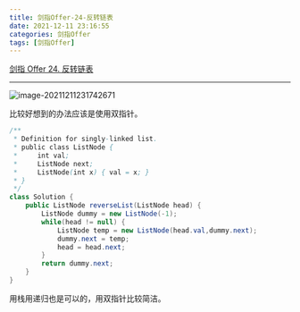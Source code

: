 ```yaml
---
title: 剑指Offer-24-反转链表
date: 2021-12-11 23:16:55
categories: 剑指Offer
tags: [剑指Offer]
---
```


[剑指 Offer 24. 反转链表](https://leetcode-cn.com/problems/fan-zhuan-lian-biao-lcof/)

<hr/>

![image-20211211231742671](https://gitee.com/cao_ziqiang/img/raw/master/20211211231742.png)

比较好想到的办法应该是使用双指针。

```java
/**
 * Definition for singly-linked list.
 * public class ListNode {
 *     int val;
 *     ListNode next;
 *     ListNode(int x) { val = x; }
 * }
 */
class Solution {
    public ListNode reverseList(ListNode head) {
        ListNode dummy = new ListNode(-1);
        while(head != null) {
            ListNode temp = new ListNode(head.val,dummy.next);
            dummy.next = temp;
            head = head.next;
        }
        return dummy.next;
    }
}
```

用栈用递归也是可以的，用双指针比较简洁。

